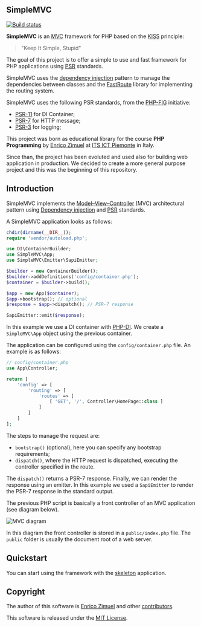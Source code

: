 ## SimpleMVC

[![Build status](https://github.com/simplemvc/framework/workflows/PHP%20test/badge.svg)](https://github.com/simplemvc/framework/actions)

**SimpleMVC** is an [MVC](https://en.wikipedia.org/wiki/Model%E2%80%93view%E2%80%93controller) framework
for PHP based on the [KISS](https://en.wikipedia.org/wiki/KISS_principle) principle:

> "Keep It Simple, Stupid"

The goal of this project is to offer a simple to use and fast framework for PHP applications
using [PSR](https://www.php-fig.org/psr/) standards.

SimpleMVC uses the [dependency injection](https://en.wikipedia.org/wiki/Dependency_injection) pattern to manage
the dependencies between classes and the [FastRoute](https://github.com/nikic/FastRoute) library
for implementing the routing system.

SimpleMVC uses the following PSR standards, from the [PHP-FIG](https://www.php-fig.org/) initiative:

- [PSR-11](https://www.php-fig.org/psr/psr-11/) for DI Container;
- [PSR-7](https://www.php-fig.org/psr/psr-7/) for HTTP message;
- [PSR-3](https://www.php-fig.org/psr/psr-3/) for logging;

This project was born as educational library for the course **PHP Programming** by [Enrico Zimuel](https://www.zimuel.it/)
at [ITS ICT Piemonte](http://www.its-ictpiemonte.it/) in Italy.

Since than, the project has been evoluted and used also for building web application
in production. We decided to create a more general purpose project and this was the beginning
of this repository.

## Introduction

SimpleMVC implements the [Model–View–Controller](https://en.wikipedia.org/wiki/Model%E2%80%93view%E2%80%93controller) (MVC)
architectural pattern using [Dependency injection](https://en.wikipedia.org/wiki/Dependency_injection)
and [PSR](https://www.php-fig.org/psr/) standards.

A SimpleMVC application looks as follows:

```php
chdir(dirname(__DIR__));
require 'vendor/autoload.php';

use DI\ContainerBuilder;
use SimpleMVC\App;
use SimpleMVC\Emitter\SapiEmitter;

$builder = new ContainerBuilder();
$builder->addDefinitions('config/container.php');
$container = $builder->build();

$app = new App($container);
$app->bootstrap(); // optional
$response = $app->dispatch(); // PSR-7 response

SapiEmitter::emit($response);
```

In this example we use a DI container with [PHP-DI](https://php-di.org/). We create a `SimpleMVC\App` object
using the previous container. 

The application can be configured using the `config/container.php` file. An example is as follows:

```php
// config/container.php
use App\Controller;

return [
    'config' => [
        'routing' => [
            'routes' => [
                [ 'GET', '/', Controller\HomePage::class ]
            ]
        ]
    ]
];
```

The steps to manage the request are:

- `bootstrap()` (optional), here you can specify any bootstrap requirements;
- `dispatch()`, where the HTTP request is dispatched, executing the controller specified in the route.

The `dispatch()` returns a PSR-7 response. Finally, we can render the response using an emitter.
In this example we used a `SapiEmitter` to render the PSR-7 response in the standard output.

The previous PHP script is basically a front controller of an MVC application (see diagram below).

![MVC diagram](doc/mvc.png)

In this diagram the front controller is stored in a `public/index.php` file. 
The `public` folder is usually the document root of a web server.

## Quickstart

You can start using the framework with the [skeleton](https://github.com/simplemvc/skeleton) application.

## Copyright

The author of this software is [Enrico Zimuel](https://github.com/ezimuel/) and other [contributors](https://github.com/simplemvc/framework/graphs/contributors).

This software is released under the [MIT License](/LICENSE).
